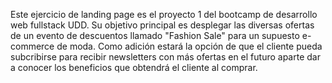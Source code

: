 Este ejercicio de landing page es el proyecto 1 del bootcamp de desarrollo web fullstack UDD. Su objetivo principal es desplegar las diversas ofertas de un evento de descuentos llamado "Fashion Sale" para un supuesto e-commerce de moda. Como adición estará la opción de que el cliente pueda subcribirse para recibir newsletters con más ofertas en el futuro aparte dar a conocer los beneficios que obtendrá el cliente al comprar.

